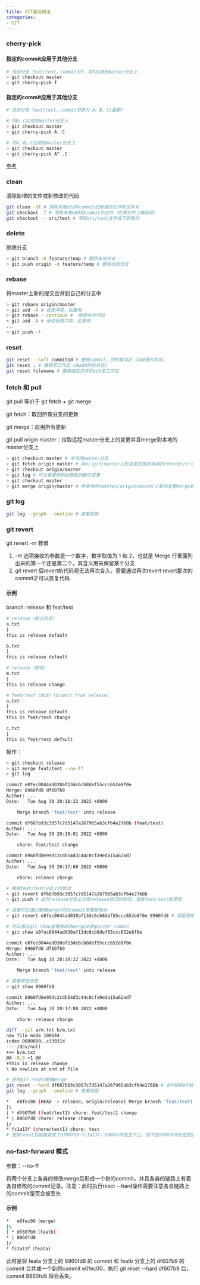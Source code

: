 ```yaml
---
title: GIT基础用法
categories: 
- GIT
---
```


### cherry-pick

#### 指定的commit应用于其他分支

```sh
# 当前分支 feat/test，commit为f，将f应用到master分支上
> git checkout master
> git cherry-pick f
```

#### 指定的commit应用于其他分支

```sh
# 当前分支 feat/test，commit记录为 A、B、C(最新)

# 将B、C应用到master分支上
> git checkout master
> git cherry-pick A..C

# 将A、B、C应用到master分支上
> git checkout master
> git cherry-pick A^..C
```

[参考](https://www.ruanyifeng.com/blog/2020/04/git-cherry-pick.html)

### clean

清除新增的文件或新修改的代码

```sh
git clean -df # 清除未被add和commit的新增的文件和文件夹
git checkout -f # 清除未被add和commit的文件（在原文件上做改动）
git checkout -- src/test # 清除src/test文件夹下的改动
```

### delete

删除分支

```sh
> git branch -D feature/temp # 删除本地分支
> git push origin -d feature/temp # 删除远程分支
```

### rebase

将master上新的提交合并到自己的分支中

```sh
> git rebase origin/master
> git add -A # 处理冲突，如果有
> git rebase --continue #  继续合并代码
> git add -A # 继续处理冲突，如果有
...
> git push -f
```

### reset

```sh
git reset --soft commitId # 撤销commit，回到暂存区（add是的状态）
git reset . # 撤销至工作区（未add时的状态）
git reset filename # 撤销指定文件的add至工作区
```

### fetch 和 pull

git pull 等价于 git fetch + git merge

git fetch：取回所有分支的更新

git merge：应用所有更新

git pull origin master：拉取远程master分支上的变更并且merge到本地的master分支上

```sh
> git checkout master # 本地的master分支
> git fetch origin master # 将origin/master上的变更拉取到本地的remotes/origin/master上
> git checkout origin/master
> git log # 可以查看到刚拉取到的新的变更
> git checkout master
> git merge origin/master # 将本地的remotes/origin/master上新的变更merge到当前的master分支上
```

### git log

```sh
git log --graph --oneline # 查看链路
```

### git revert

git revert -m 数值

1. -m 选项接收的参数是一个数字，数字取值为 1 和 2，也就是 Merge 行里面列出来的第一个还是第二个，其含义用来保留某个分支
2. git revert 后revert的代码将无法再次合入，需要通过再次revert revert那次的commit才可以恢复代码

#### 示例

branch: release 和 feat/test

```sh
# release（默认状态）
a.txt 
|
this is release default

b.txt
|
this is release default
```

```sh
# release（修改）
m.txt
|
this is release change
```

```sh
# feat/test（修改）(branch from release)
a.txt
|
this is release default
this is feat/test change

c.txt 
|
this is feat/test default
```

操作：

```sh
> git checkout release
> git merge feat/test --no-ff
> git log

commit e0fec0044ad030af13dc6cb8def55ccc652e8f0e
Merge: 8960fd8 df607b9
Author: ...
Date:   Tue Aug 30 20:18:22 2022 +0800

    Merge branch 'feat/test' into release

commit df607b93c3057c7d5147a267965ab3cf64e2768b (feat/test)
Author: ...
Date:   Tue Aug 30 20:18:01 2022 +0800

    chore: feat/test change

commit 8960fd8e99dc2cdb54d3c44c0cfa9eda15a62ad7
Author: ...
Date:   Tue Aug 30 20:17:08 2022 +0800

    chore: release change

# 撤销feat/test分支上的修改
> git revert df607b93c3057c7d5147a267965ab3cf64e2768b
> git push # 此时release分支上只有release自己的改动，没有feat/test的修改

# 或者可以通过撤销merge时的commit来撤销改动
> git revert e0fec0044ad030af13dc6cb8def55ccc652e8f0e 8960fd8 # 保留原修改，撤销feat/test的修改

# 可以通过git show查看修改和merge时的parent commit
> git show e0fec0044ad030af13dc6cb8def55ccc652e8f0e

commit e0fec0044ad030af13dc6cb8def55ccc652e8f0e
Merge: 8960fd8 df607b9
Author: ...
Date:   Tue Aug 30 20:18:22 2022 +0800

    Merge branch 'feat/test' into release

# 查看修改信息
> git show 8960fd8

commit 8960fd8e99dc2cdb54d3c44c0cfa9eda15a62ad7
Author: ...
Date:   Tue Aug 30 20:17:08 2022 +0800

    chore: release change

diff --git a/m.txt b/m.txt
new file mode 100644
index 0000000..c33931d
--- /dev/null
+++ b/m.txt
@@ -0,0 +1 @@
+this is release change
\ No newline at end of file

# 使用git reset撤销merge
git reset --hard df607b93c3057c7d5147a267965ab3cf64e2768b # 此时8960fd8e99dc2cdb54d3c44c0cfa9eda15a62ad7上的提交时丢失的
git log --graph --oneline # 查看链路

*   e0fec00 (HEAD -> release, origin/release) Merge branch 'feat/test1' into release
|\  
| * df607b9 (feat/test1) chore: feat/test1 change
* | 8960fd8 chore: release change
|/  
* fc1a13f (chore/test1) chore: test
# 使用reset后链路变成了df607b9-fc1a13f，8960fd8在主干上，而不在df607b9所在的链路上
```

### no-fast-forward 模式

参数：--no-ff

将两个分支上各自的修改merge后形成一个新的commit，并且各自的链路上有着各自修改的commit记录。注意：此时执行reset --hard操作需要注意各自链路上的commit是否会被丢失

#### 示例

```sh
*   e0fec00（merge）
|\  
| * df607b9（featb)
* | 8960fd8
|/  
* fc1a13f（feata)
```

此时是将 feata 分支上的 8960fd8 的 commit 和 featb 分支上的 df607b9 的 commit 合并成一个新的commit e0fec00，执行 git reset --hard df607b9 后，commit 8960fd8 将会丢失。